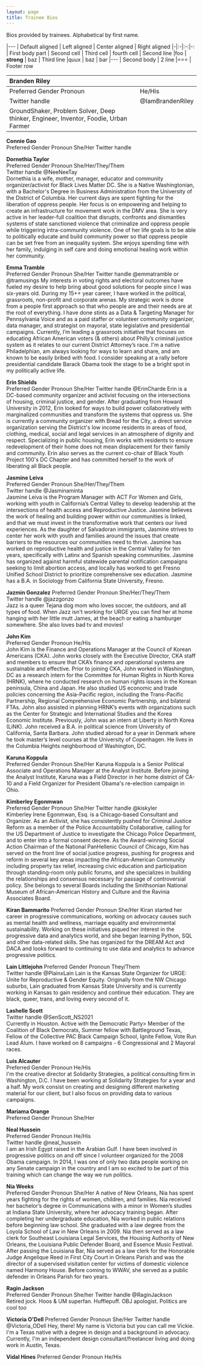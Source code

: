 ```yaml
---
layout: page
title: Trainee Bios
---
```

Bios provided by trainees. Alphabetical by first name.

|---
| Default aligned | Left aligned | Center aligned | Right aligned
|-|:-|:-:|-:
| First body part | Second cell | Third cell | fourth cell
| Second line |foo | **strong** | baz
| Third line |quux | baz | bar
|---
| Second body
| 2 line
|===
| Footer row


| **Branden Riley**| |
|:-|:-|
| Preferred Gender Pronoun | He/His |
| Twitter handle | @IamBrandenRiley |	
| GroundShaker, Problem Solver, Deep thinker, Engineer, Inventor, Foodie, Urban Farmer | | 

**Connie Gao**	
Preferred Gender Pronoun	She/Her	
Twitter handle		

**Dornethia Taylor**	
Preferred Gender Pronoun	She/Her/They/Them 	
Twitter handle		@NeeNeeTay	
Dornethia is a wife, mother, manager, educator and community organizer/activist for Black Lives Matter DC. She is a Native Washingtonian, with a Bachelor's Degree in Business Administration from the University of the District of Columbia. Her current days are spent fighting for the liberation of oppress people. Her focus is on empowering and helping to create an infrastructure for movement work in the DMV area. She is very active in her leader-full coalition that disrupts, confronts and dismantles systems of state sanctioned violence that criminalize and oppress people while triggering intra-community violence. One of her life goals is to be able to politically educate and build community power so that oppress people can be set free from an inequality system. She enjoys spending time with her family, indulging in self care and doing emotional healing work within her community. 

**Emma Tramble**	
Preferred Gender Pronoun	She/Her	
Twitter handle		@emmatramble or @tramusings	
My interests in voting rights and electoral outcomes have fueled my desire to help bring about good solutions for people since I was six-years old. During my 15++ year career, I have worked in the political, grassroots, non-profit and corporate arenas. My strategic work is done from a people first approach so that who people are and their needs are at the root of everything. I have done stints as a Data & Targeting Manager for Pennsylvania Voice and as a paid staffer or volunteer community organizer, data manager, and strategist on mayoral, state legislative and presidential campaigns. Currently, I’m leading a grassroots initiative that focuses on educating African American voters (& others) about Philly’s criminal justice system as it relates to our current District Attorney’s race. I'm a native Philadelphian, am always looking for ways to learn and share, and am known to be easily bribed with food. I consider speaking at a rally before presidential candidate Barack Obama took the stage to be a bright spot in my politically active life.

**Erin Shields**	
Preferred Gender Pronoun	She/Her	
Twitter handle		@ErinCharde	
Erin is a DC-based community organizer and activist focusing on the intersections of housing, criminal justice, and gender. After graduating from Howard University in 2012, Erin looked for ways to build power collaboratively with marginalized communities and transform the systems that oppress us. She is currently a community organizer with Bread for the City, a direct service organization serving the District's low income residents in areas of food, clothing, medical, social and legal services in an atmosphere of dignity and respect. Specializing in public housing, Erin works with residents to ensure redevelopment of their home does not mean displacement for their family and community. Erin also serves as the current co-chair of Black Youth Project 100's DC Chapter and has committed herself to the work of liberating all Black people.

**Jasmine Leiva**	
Preferred Gender Pronoun	She/Her/They/Them 	
Twitter handle		@Jasminaminta	
Jasmine Leiva is the Program Manager with ACT For Women and Girls, working with youth in California’s Central Valley to develop leadership at the intersections of health access and Reproductive Justice. Jasmine believes the work of healing and building power within our communities is linked, and that we must invest in the transformative work that centers our lived experiences. As the daughter of Salvadoran immigrants, Jasmine strives to center her work with youth and families around the issues that create barriers to the resources our communities need to thrive. Jasmine has worked on reproductive health and justice in the Central Valley for ten years, specifically with Latinx and Spanish speaking communities. Jasmine has organized against harmful statewide parental notification campaigns seeking to limit abortion access, and locally has worked to get Fresno Unified School District to prioritize comprehensive sex education. Jasmine has a B.A. in Sociology from California State University, Fresno.

**Jazmin Gonzalez**	
Preferred Gender Pronoun	She/Her/They/Them 	
Twitter handle		@jazzgonzo	
Jazz is a queer Tejana dog mom who loves soccer, the outdoors, and all types of food. When Jazz isn't working for URGE you can find her at home hanging with her little mutt James, at the beach or eating a hamburger somewhere. She also loves bad tv and movies!

**John Kim**	
Preferred Gender Pronoun	He/His	
John Kim is the Finance and Operations Manager at the Council of Korean Americans (CKA). John works closely with the Executive Director, CKA staff and members to ensure that CKA’s finance and operational systems are sustainable and effective.
Prior to joining CKA, John worked in Washington, DC as a research intern for the Committee for Human Rights in North Korea (HRNK), where he conducted research on human rights issues in the Korean peninsula, China and Japan. He also studied US economic and trade policies concerning the Asia-Pacific region, including the Trans-Pacific Partnership, Regional Comprehensive Economic Partnership, and bilateral FTAs. John also assisted in planning HRNK’s events with organizations such as the Center for Strategic and International Studies and the Korea Economic Institute. Previously, John was an intern at Liberty in North Korea (LiNK). John received a B.A. in political science from University of California, Santa Barbara. John studied abroad for a year in Denmark where he took master’s level courses at the University of Copenhagen. He lives in the Columbia Heights neighborhood of Washington, DC.

**Karuna Koppula**	
Preferred Gender Pronoun	She/Her	
Karuna Koppula is a Senior Political Associate and Operations Manager at the Analyst Institute. Before joining the Analyst Institute, Karuna was a Field Director in her home district of CA-10 and a Field Organizer for President Obama's re-election campaign in Ohio.

**Kimberley Egonmwan**	
Preferred Gender Pronoun	She/Her	
Twitter handle	   	@kiskyler	
Kimberley Irene Egonmwan, Esq. is a Chicago-based Consultant and Organizer. As an Activist, she has consistently pushed for Criminal Justice Reform as a member of the Police Accountability Collaborative, calling for the US Department of Justice to investigate the Chicago Police Department, and to enter into a formal consent decree. 
As the Award-winning Social Action Chairman of the National PanHellenic Council of Chicago, Kim has served on the front line of social justice progress, pushing for progress and reform in several key areas impacting the African-American Community including property tax relief,  increasing civic education and participation through standing-room only public forums, and she specializes in building the relationships and consensus necessary for passage of controversial policy.  She belongs to several Boards including the Smithsonian National Museum of African-American History and Culture and the Ravinia Associates Board.

**Kiran Bammarito**	
Preferred Gender Pronoun	She/Her	
Kiran started her career in progressive communications, working on advocacy causes such as mental health and wellness, marriage equality and environmental sustainability. Working on these initiatives piqued her interest in the progressive data and analytics world, and she began learning Python, SQL and other data-related skills. She has organized for the DREAM Act and DACA and looks forward to continuing to use data and analytics to advance progressive politics.

**Lain Littlejohn**	
Preferred Gender Pronoun	They/Them	
Twitter handle 	@PlainxLain	
Lain is the Kansas State Organizer for URGE: Unite for Reproductive & Gender Equity. Originally from the NW Chicago suburbs, Lain graduated from Kansas State University and is currently working in Kansas to gain residency and continue their education. They are black, queer, trans, and loving every second of it.

**Lashelle Scott**		
Twitter handle		@SenScott_NS2021	
Currently in Houston. Active with the Democratic Party> Member of the Coalition of Black Democrats, Summer fellow with Battleground Texas, Fellow of the Collective PAC Black Campaign School,  Ignite Fellow, Vote Run Lead Alum. I have worked on 8 campaigns - 6 Congressional and 2 Mayoral races.

**Luis Alcauter**	
Preferred Gender Pronoun	He/His	
I'm the creative director at Solidarity Strategies, a political consulting firm in Washington, D.C. I have been working at Solidarity Strategies for a year and a half. My work consist on creating and designing different marketing material for our client, but I also focus on providing data to various campaigns.

**Mariama Orange**	
Preferred Gender Pronoun	She/Her	
		
**Neal Hussein**	
Preferred Gender Pronoun	He/His	
Twitter handle		@neal_hussein	
I am an Irish Egypt raised in the Arabian Gulf.  I have been involved in progressive politics on and off since I volunteer organized for the 2008 Obama campaign.  In 2014, I was one of only two data people working on any Senate campaign in the country and I am so excited to be part of this training which can change the way we run politics.

**Nia Weeks**	
Preferred Gender Pronoun	She/Her	
A native of New Orleans, Nia has spent years fighting for the rights of women, children, and families. Nia received her bachelor’s degree in Communications with a minor in Women’s studies at Indiana State University, where her advocacy training began. After completing her undergraduate education, Nia worked in public relations before beginning law school. She graduated with a law degree from the Loyola School of Law in New Orleans in 2009. Nia then served as a law clerk for Southeast Louisiana Legal Services, the Housing Authority of New Orleans, the Louisiana Public Defender Board, and Essence Music Festival. After passing the Louisiana Bar, Nia served as a law clerk for the Honorable Judge Angelique Reed in First City Court in Orleans Parish and was the director of a supervised visitation center for victims of domestic violence named Harmony House. Before coming to WWAV, she served as a public defender in Orleans Parish for two years.

**Ragin Jackson**	
Preferred Gender Pronoun	She/her	
Twitter handle		@RaginJackson	
Retired jock. Hoos & UM superfan. Hufflepuff. OBJ apologist. Politics are cool too

**Victoria O'Dell**	
Preferred Gender Pronoun	She/Her	
Twitter handle		@Victoria_ODell	
Hey, there! My name is Victoria but you can call me Vickie. I'm a Texas native with a degree in design and a background in advocacy.  Currently, I'm an independent design consultant/freelancer living and doing work in Austin, Texas. 

**Vidal Hines**	
Preferred Gender Pronoun	He/His		

